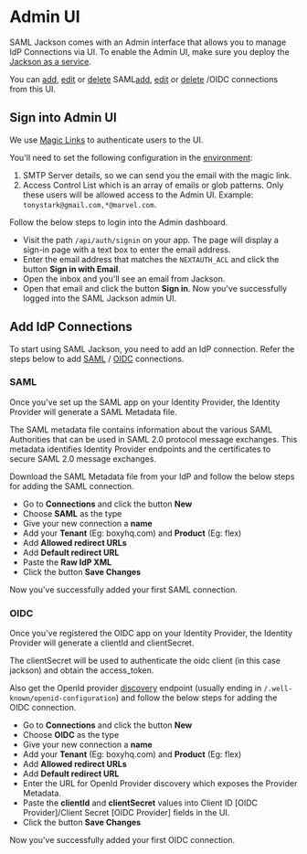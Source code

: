 # Admin UI

SAML Jackson comes with an Admin interface that allows you to manage IdP Connections via UI. To enable the Admin UI, make sure you deploy the [Jackson as a service](./deploy/service.md).

You can [add](./sso-flow/saml.md#21-saml-add-connection-api), [edit](./sso-flow/saml.md#23-saml-update-connection-api) or [delete](./sso-flow/saml.md#24-saml-delete-connection-api) SAML[add](./sso-flow/saml.md#21-saml-add-connection-api), [edit](./sso-flow/saml.md#23-saml-update-connection-api) or [delete](./sso-flow/saml.md#24-saml-delete-connection-api) /OIDC connections from this UI.

## Sign into Admin UI

We use [Magic Links](https://next-auth.js.org/providers/email) to authenticate users to the UI.

You'll need to set the following configuration in the [environment](./deploy/env-variables.md#admin-ui-configuration):

1. SMTP Server details, so we can send you the email with the magic link.
2. Access Control List which is an array of emails or glob patterns. Only these users will be allowed access to the Admin UI. Example: `tonystark@gmail.com,*@marvel.com`.

Follow the below steps to login into the Admin dashboard.

- Visit the path `/api/auth/signin` on your app. The page will display a sign-in page with a text box to enter the email address.
- Enter the email address that matches the `NEXTAUTH_ACL` and click the button **Sign in with Email**.
- Open the inbox and you'll see an email from Jackson.
- Open that email and click the button **Sign in**. Now you've successfully logged into the SAML Jackson admin UI.

## Add IdP Connections

To start using SAML Jackson, you need to add an IdP connection. Refer the steps below to add [SAML](#saml) / [OIDC](#oidc) connections.

### SAML

Once you've set up the SAML app on your Identity Provider, the Identity Provider will generate a SAML Metadata file.

The SAML metadata file contains information about the various SAML Authorities that can be used in SAML 2.0 protocol message exchanges. This metadata identifies Identity Provider endpoints and the certificates to secure SAML 2.0 message exchanges.

Download the SAML Metadata file from your IdP and follow the below steps for adding the SAML connection.

- Go to **Connections** and click the button **New**
- Choose **SAML** as the type
- Give your new connection a **name**
- Add your **Tenant** (Eg: boxyhq.com) and **Product** (Eg: flex)
- Add **Allowed redirect URLs**
- Add **Default redirect URL**
- Paste the **Raw IdP XML**
- Click the button **Save Changes**

Now you've successfully added your first SAML connection.

### OIDC

Once you've registered the OIDC app on your Identity Provider, the Identity Provider will generate a clientId and clientSecret.

The clientSecret will be used to authenticate the oidc client (in this case jackson) and obtain the access_token.

Also get the OpenId provider [discovery](https://openid.net/specs/openid-connect-discovery-1_0.html#ProviderConfig) endpoint (usually ending in `/.well-known/openid-configuration`) and follow the below steps for adding the OIDC connection.

- Go to **Connections** and click the button **New**
- Choose **OIDC** as the type
- Give your new connection a **name**
- Add your **Tenant** (Eg: boxyhq.com) and **Product** (Eg: flex)
- Add **Allowed redirect URLs**
- Add **Default redirect URL**
- Enter the URL for OpenId Provider discovery which exposes the Provider Metadata.
- Paste the **clientId** and **clientSecret** values into Client ID [OIDC Provider]/Client Secret [OIDC Provider] fields in the UI.
- Click the button **Save Changes**

Now you've successfully added your first OIDC connection.
